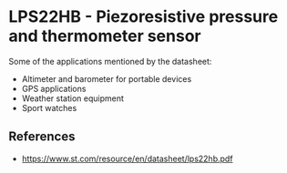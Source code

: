 ﻿# LPS22HB - Piezoresistive pressure and thermometer sensor

Some of the applications mentioned by the datasheet:

- Altimeter and barometer for portable devices
- GPS applications
- Weather station equipment
- Sport watches

## References

- <https://www.st.com/resource/en/datasheet/lps22hb.pdf>
